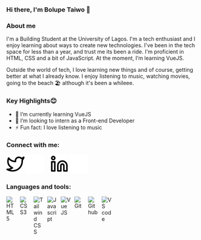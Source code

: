 ### Hi there, I'm Bolupe Taiwo 👋

### About me
I'm a Building Student at the University of Lagos.
I'm a tech enthusiast and I enjoy learning about ways to create new technologies. I've been in the tech space for less than a year, and trust me its been a ride.
I'm proficient in HTML, CSS and a bit of JavaScript. At the moment, I’m learning VueJS.

Outside the world of tech, I love learning new things and of course, getting better at what I already know. I enjoy listening to music, watching movies, going to the beach 🏖 although it's been a whileee. 

### Key Highlights😊
- 🌱 I’m currently learning VueJS
- 👯 I’m looking to intern as a Front-end Developer 
- ⚡ Fun fact: I love listening to music

### Connect with me:
[![website](/icons/twitter-light.svg)](https://twitter.com/bolupeee_#gh-light-mode-only)
[![website](/icons/twitter-dark.svg)](https://twitter.com/bolupeee_#gh-dark-mode-only)
&nbsp;&nbsp;
[![website](/icons/linkedin-light.svg)](https://www.linkedin.com/in/bolupe-taiwo-22853a1b0/#gh-light-mode-only)
[![website](/icons/linkedin-dark.svg)](https://www.linkedin.com/in/bolupe-taiwo-22853a1b0/#gh-dark-mode-only)
&nbsp;&nbsp;

### Languages and tools:
<img align="left" alt="HTML5" width="26px" style="padding-right:10px;" src="https://cdn.jsdelivr.net/gh/devicons/devicon/icons/html5/html5-plain-wordmark.svg" /> 
<img align="left" alt="CSS3" width="26px" style="padding-right:10px;" src="https://cdn.jsdelivr.net/gh/devicons/devicon/icons/css3/css3-plain-wordmark.svg" /> 
<img align="left" alt="Tailwind CSS" width="26px" style="padding-right:10px;" src="https://cdn.jsdelivr.net/gh/devicons/devicon/icons/tailwindcss/tailwindcss-plain.svg" /> 
<img align="left" alt="Javascript" width="26px" style="padding-right:10px;" src="https://cdn.jsdelivr.net/gh/devicons/devicon/icons/javascript/javascript-plain.svg" /> 
<img align="left" alt="Vue JS" width="26px" style="padding-right:10px;" src="https://cdn.jsdelivr.net/gh/devicons/devicon/icons/vuejs/vuejs-original.svg" /> 
<img align="left" alt="Git" width="26px" style="padding-right:10px;" src="https://cdn.jsdelivr.net/gh/devicons/devicon/icons/git/git-plain-wordmark.svg" /> 
<img align="left" alt="Github" width="26px" style="padding-right:10px;" src="https://user-images.githubusercontent.com/105107337/188502639-b8e65ab2-53af-4436-87c5-d7180af9ff38.png" /> 
<img align="left" alt="VS code" width="26px" style="padding-right:10px;" src="https://cdn.jsdelivr.net/gh/devicons/devicon/icons/vscode/vscode-original-wordmark.svg" />  


<!--
**Bolupe/Bolupe** is a ✨ _special_ ✨ repository because its `README.md` (this file) appears on your GitHub profile.

Here are some ideas to get you started:

- 🔭 I’m currently working on ...
- 🌱 I’m currently learning ...
- 👯 I’m looking to collaborate on ...
- 🤔 I’m looking for help with ...
- 💬 Ask me about ...
- 📫 How to reach me: ...
- 😄 Pronouns: ...
- ⚡ Fun fact: ...
-->
